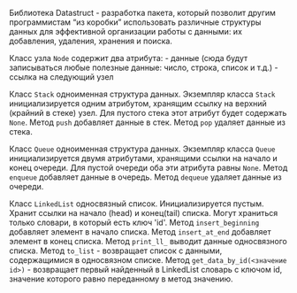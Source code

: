 Библиотека Datastruct - разработка пакета, который позволит другим программистам “из коробки” использовать различные структуры данных для эффективной организации работы с данными: их добавления, удаления, хранения и поиска.

 Класс узла `Node` содержит два атрибута:
    - данные 
    (сюда будут записываться любые полезные данные: число, строка, список и т.д.)
    - ссылка на следующий узел

Класс `Stack` одноименная структура данных. 
Экземпляр класса `Stack` инициализируется одним атрибутом, хранящим ссылку на верхний (крайний в стеке) узел. Для пустого стека этот атрибут будет содержать `None`.
Метод `push` добавляет данные в стек. 
Метод `pop` удаляет данные из стека.


Класс `Queue` одноименная структура данных. 
Экземпляр класса `Queue` инициализируется двумя атрибутами, хранящими ссылки на начало и конец очереди. Для пустой очереди оба эти атрибута равны `None`.
Метод `enqueue` добавляет данные в очередь. 
Метод `dequeue` удаляет данные из очереди.


Класс `LinkedList` односвязный список.
Инициализируется пустым. Хранит ссылки на начало (head) и конец(tail) списка. Могут храниться только словари, в который есть ключ 'id'.
Метод `insert_beginning` добавляет элемент в начало списка.
Метод `insert_at_end` добавляет элемент в конец списка.
Метод `print_ll_` выводит данные односвязного списка.
Метод `to_list` - возвращает список с данными, содержащимися в односвязном списке.
Метод `get_data_by_id(<значение id>)` - возвращает первый найденный в LinkedList словарь с ключом id, значение которого равно переданному в метод значению. 